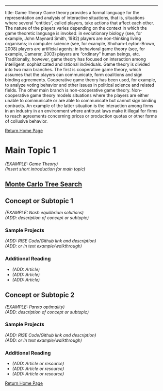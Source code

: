 ---
title: Game Theory 
Game theory provides a formal language for the representation and analysis of interactive situations, that is, situations where several “entities”, called players, take actions that affect each other. The nature of the players varies depending on the context in which the game theoretic language is invoked: in evolutionary biology (see, for example, John Maynard Smith, 1982) players are non-thinking living organisms; in computer science (see, for example, Shoham-Leyton-Brown, 2008) players are artificial agents; in behavioral game theory (see, for example, Camerer, 2003) players are “ordinary” human beings, etc. Traditionally, however, game theory has focused on interaction among intelligent, sophisticated and rational individuals.
Game theory is divided into two main branches. The first is cooperative game theory, which assumes that the players can communicate, form coalitions and sign binding agreements. Cooperative game theory has been used, for example, to analyze voting behavior and other issues in political science and related fields.
The other main branch is non-cooperative game theory. Non-cooperative game theory models situations where the players are either unable to communicate or are able to communicate but cannot sign binding contracts. An example of the latter situation is the interaction among firms in an industry in an environment where antitrust laws make it illegal for firms to reach agreements concerning prices or production quotas or other forms of collusive behavior.

[Return Home Page](../index.md)
# Main Topic 1 
*(EXAMPLE: Game Theory)* \
*(Insert short introduction for main topic)*

## [Monte Carlo Tree Search](https://medium.com/@pedrohbtp/ai-monte-carlo-tree-search-mcts-49607046b204)

## Concept or Subtopic 1
*(EXAMPLE: Nash equilibrium solutions)*\
*(ADD: description of concept or subtopic)*

### Sample Projects
*(ADD: RISE Code/Github link and description)*\
*(ADD: or in text example/walkthrough)*
 
### Additional Reading
+ *(ADD: Article)*
+ *(ADD: Article)*
+ *(ADD: Article)*


## Concept or Subtopic 2
*(EXAMPLE: Pareto optimality)*\
*(ADD: description of concept or subtopic)*

### Sample Projects
*(ADD: RISE Code/Github link and description)*\
*(ADD: or in text example/walkthrough)*

### Additional Reading
+ *(ADD: Article or resource)*
+ *(ADD: Article or resource)*
+ *(ADD: Article or resource)*

[Return Home Page](../index.md)
